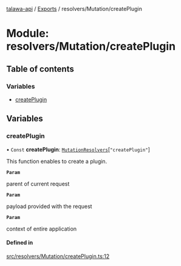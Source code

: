 [talawa-api](../README.md) / [Exports](../modules.md) / resolvers/Mutation/createPlugin

# Module: resolvers/Mutation/createPlugin

## Table of contents

### Variables

- [createPlugin](resolvers_Mutation_createPlugin.md#createplugin)

## Variables

### createPlugin

• `Const` **createPlugin**: [`MutationResolvers`](types_generatedGraphQLTypes.md#mutationresolvers)[``"createPlugin"``]

This function enables to create a plugin.

**`Param`**

parent of current request

**`Param`**

payload provided with the request

**`Param`**

context of entire application

#### Defined in

[src/resolvers/Mutation/createPlugin.ts:12](https://github.com/PalisadoesFoundation/talawa-api/blob/3a8a11a/src/resolvers/Mutation/createPlugin.ts#L12)
